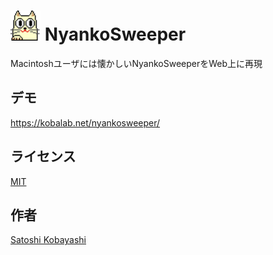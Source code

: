 <h1><img src="dist/icon.gif" height="48"> NyankoSweeper</h1>

Macintoshユーザには懐かしいNyankoSweeperをWeb上に再現

## デモ
https://kobalab.net/nyankosweeper/

## ライセンス
[MIT](https://github.com/kobalab/NyankoSweeper/blob/master/LICENSE)

## 作者
[Satoshi Kobayashi](https://github.com/kobalab)
